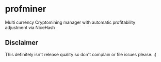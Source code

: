 # profminer
Multi currency Cryptomining manager with automatic profitability adjustment via NiceHash

## Disclaimer

This definitely isn't release quality so don't complain or file issues please. :) 
